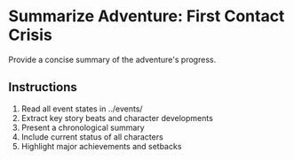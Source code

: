 # Summarize Adventure: First Contact Crisis

Provide a concise summary of the adventure's progress.

## Instructions
1. Read all event states in ../events/
2. Extract key story beats and character developments
3. Present a chronological summary
4. Include current status of all characters
5. Highlight major achievements and setbacks